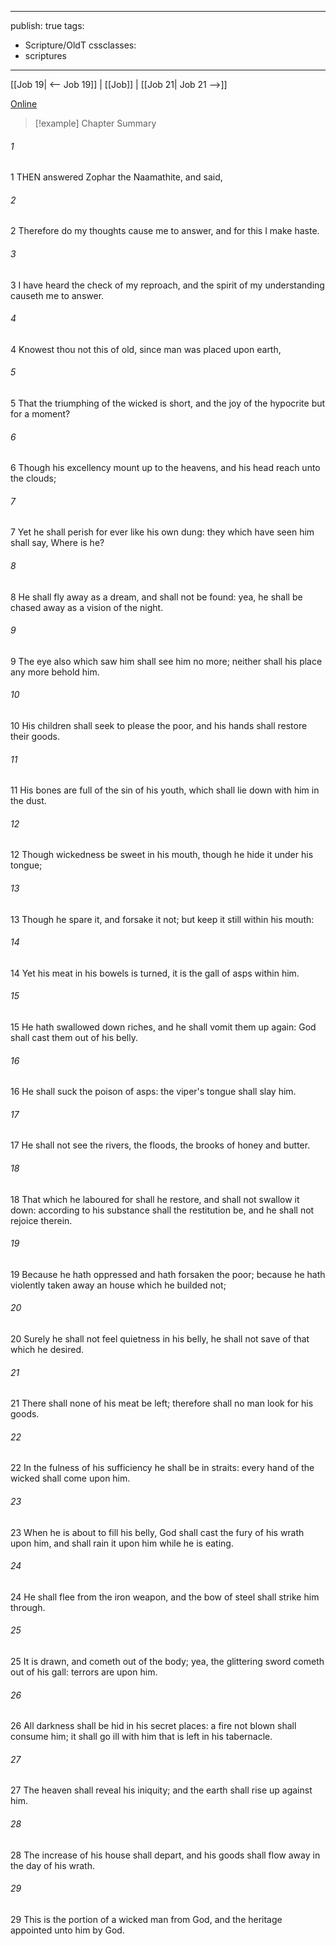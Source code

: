 

---
publish: true
tags:
  - Scripture/OldT
cssclasses:
  - scriptures
---
[[Job 19| <-- Job 19]] | [[Job]] | [[Job 21| Job 21 -->]]

[Online](https://churchofjesuschrist.org/study/scriptures/ot/job/20?lang=eng)

>[!example] Chapter Summary
>
###### 1
1 THEN answered Zophar the Naamathite, and said,
###### 2
2 Therefore do my thoughts cause me to answer, and for this I make haste.
###### 3
3 I have heard the check of my reproach, and the spirit of my understanding causeth me to answer.
###### 4
4 Knowest thou not this of old, since man was placed upon earth,
###### 5
5 That the triumphing of the wicked is short, and the joy of the hypocrite but for a moment?
###### 6
6 Though his excellency mount up to the heavens, and his head reach unto the clouds;
###### 7
7 Yet he shall perish for ever like his own dung: they which have seen him shall say, Where is he?
###### 8
8 He shall fly away as a dream, and shall not be found: yea, he shall be chased away as a vision of the night.
###### 9
9 The eye also which saw him shall see him no more; neither shall his place any more behold him.
###### 10
10 His children shall seek to please the poor, and his hands shall restore their goods.
###### 11
11 His bones are full of the sin of his youth, which shall lie down with him in the dust.
###### 12
12 Though wickedness be sweet in his mouth, though he hide it under his tongue;
###### 13
13 Though he spare it, and forsake it not; but keep it still within his mouth:
###### 14
14 Yet his meat in his bowels is turned, it is the gall of asps within him.
###### 15
15 He hath swallowed down riches, and he shall vomit them up again: God shall cast them out of his belly.
###### 16
16 He shall suck the poison of asps: the viper's tongue shall slay him.
###### 17
17 He shall not see the rivers, the floods, the brooks of honey and butter.
###### 18
18 That which he laboured for shall he restore, and shall not swallow it down: according to his substance shall the restitution be, and he shall not rejoice therein.
###### 19
19 Because he hath oppressed and hath forsaken the poor; because he hath violently taken away an house which he builded not;
###### 20
20 Surely he shall not feel quietness in his belly, he shall not save of that which he desired.
###### 21
21 There shall none of his meat be left; therefore shall no man look for his goods.
###### 22
22 In the fulness of his sufficiency he shall be in straits: every hand of the wicked shall come upon him.
###### 23
23 When he is about to fill his belly, God shall cast the fury of his wrath upon him, and shall rain it upon him while he is eating.
###### 24
24 He shall flee from the iron weapon, and the bow of steel shall strike him through.
###### 25
25 It is drawn, and cometh out of the body; yea, the glittering sword cometh out of his gall: terrors are upon him.
###### 26
26 All darkness shall be hid in his secret places: a fire not blown shall consume him; it shall go ill with him that is left in his tabernacle.
###### 27
27 The heaven shall reveal his iniquity; and the earth shall rise up against him.
###### 28
28 The increase of his house shall depart, and his goods shall flow away in the day of his wrath.
###### 29
29 This is the portion of a wicked man from God, and the heritage appointed unto him by God.




